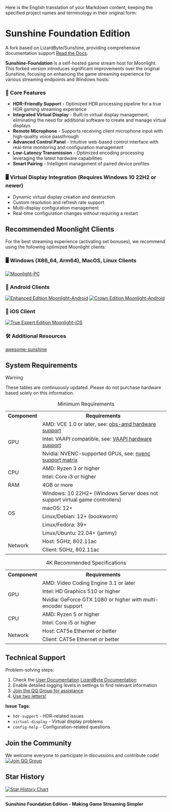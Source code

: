 Here is the English translation of your Markdown content, keeping the specified project names and terminology in their original form:

# Sunshine Foundation Edition

A fork based on LizardByte/Sunshine, providing comprehensive documentation support [Read the Docs](https://docs.qq.com/aio/DSGdQc3htbFJjSFdO?p=YTpMj5JNNdB5hEKJhhqlSB).

**Sunshine-Foundation** is a self-hosted game stream host for Moonlight. This forked version introduces significant improvements over the original Sunshine, focusing on enhancing the game streaming experience for various streaming endpoints and Windows hosts:

### 🌟 Core Features
- **HDR-Friendly Support** - Optimized HDR processing pipeline for a true HDR gaming streaming experience
- **Integrated Virtual Display** - Built-in virtual display management, eliminating the need for additional software to create and manage virtual displays
- **Remote Microphone** - Supports receiving client microphone input with high-quality voice passthrough
- **Advanced Control Panel** - Intuitive web-based control interface with real-time monitoring and configuration management
- **Low-Latency Transmission** - Optimized encoding processing leveraging the latest hardware capabilities
- **Smart Pairing** - Intelligent management of paired device profiles

### 🖥️ Virtual Display Integration (Requires Windows 10 22H2 or newer)
- Dynamic virtual display creation and destruction
- Custom resolution and refresh rate support
- Multi-display configuration management
- Real-time configuration changes without requiring a restart


## Recommended Moonlight Clients

For the best streaming experience (activating set bonuses), we recommend using the following optimized Moonlight clients:

### 🖥️ Windows (X86_64, Arm64), MacOS, Linux Clients
[![Moonlight-PC](https://img.shields.io/badge/Moonlight-PC-red?style=for-the-badge&logo=windows)](https://github.com/qiin2333/moonlight-qt)

### 📱 Android Clients
[![Enhanced Edition Moonlight-Android](https://img.shields.io/badge/Enhanced_Edition-Moonlight--Android-green?style=for-the-badge&logo=android)](https://github.com/qiin2333/moonlight-android/releases/tag/shortcut)
[![Crown Edition Moonlight-Android](https://img.shields.io/badge/Crown_Edition-Moonlight--Android-blue?style=for-the-badge&logo=android)](https://github.com/WACrown/moonlight-android)

### 📱 iOS Client
[![True Expert Edition Moonlight-iOS](https://img.shields.io/badge/True_Expert_Edition-Moonlight--iOS-lightgrey?style=for-the-badge&logo=apple)](https://github.com/TrueZhuangJia/moonlight-ios-NativeMultiTouchPassthrough)


### 🛠️ Additional Resources 
[awesome-sunshine](https://github.com/LizardByte/awesome-sunshine)

## System Requirements


> [!WARNING] 
> These tables are continuously updated. Please do not purchase hardware based solely on this information.


<table>
    <caption id="minimum_requirements">Minimum Requirements</caption>
    <tr>
        <th>Component</th>
        <th>Requirements</th>
    </tr>
    <tr>
        <td rowspan="3">GPU</td>
        <td>AMD: VCE 1.0 or later, see: <a href="https://github.com/obsproject/obs-amd-encoder/wiki/Hardware-Support">obs-amd hardware support</a></td>
    </tr>
    <tr>
        <td>Intel: VAAPI compatible, see: <a href="https://www.intel.com/content/www/us/en/developer/articles/technical/linuxmedia-vaapi.html">VAAPI hardware support</a></td>
    </tr>
    <tr>
        <td>Nvidia: NVENC-supported GPUs, see: <a href="https://developer.nvidia.com/video-encode-and-decode-gpu-support-matrix-new">nvenc support matrix</a></td>
    </tr>
    <tr>
        <td rowspan="2">CPU</td>
        <td>AMD: Ryzen 3 or higher</td>
    </tr>
    <tr>
        <td>Intel: Core i3 or higher</td>
    </tr>
    <tr>
        <td>RAM</td>
        <td>4GB or more</td>
    </tr>
    <tr>
        <td rowspan="5">OS</td>
        <td>Windows: 10 22H2+ (Windows Server does not support virtual game controllers)</td>
    </tr>
    <tr>
        <td>macOS: 12+</td>
    </tr>
    <tr>
        <td>Linux/Debian: 12+ (bookworm)</td>
    </tr>
    <tr>
        <td>Linux/Fedora: 39+</td>
    </tr>
    <tr>
        <td>Linux/Ubuntu: 22.04+ (jammy)</td>
    </tr>
    <tr>
        <td rowspan="2">Network</td>
        <td>Host: 5GHz, 802.11ac</td>
    </tr>
    <tr>
        <td>Client: 5GHz, 802.11ac</td>
    </tr>
</table>

<table>
    <caption id="4k_suggestions">4K Recommended Specifications</caption>
    <tr>
        <th>Component</th>
        <th>Requirements</th>
    </tr>
    <tr>
        <td rowspan="3">GPU</td>
        <td>AMD: Video Coding Engine 3.1 or later</td>
    </tr>
    <tr>
        <td>Intel: HD Graphics 510 or higher</td>
    </tr>
    <tr>
        <td>Nvidia: GeForce GTX 1080 or higher with multi-encoder support</td>
    </tr>
    <tr>
        <td rowspan="2">CPU</td>
        <td>AMD: Ryzen 5 or higher</td>
    </tr>
    <tr>
        <td>Intel: Core i5 or higher</td>
    </tr>
    <tr>
        <td rowspan="2">Network</td>
        <td>Host: CAT5e Ethernet or better</td>
    </tr>
    <tr>
        <td>Client: CAT5e Ethernet or better</td>
    </tr>
</table>

## Technical Support

Problem-solving steps:
1. Check the [User Documentation](https://docs.qq.com/aio/DSGdQc3htbFJjSFdO?p=YTpMj5JNNdB5hEKJhhqlSB) [LizardByte Documentation](https://docs.lizardbyte.dev/projects/sunshine/latest/)
2. Enable detailed logging levels in settings to find relevant information
3. [Join the QQ Group for assistance](https://qm.qq.com/cgi-bin/qm/qr?k=5qnkzSaLIrIaU4FvumftZH_6Hg7fUuLD&jump_from=webapi)
4. [Use two letters!](https://uuyc.163.com/)

**Issue Tags:**
- `hdr-support` - HDR-related issues
- `virtual-display` - Virtual display problems  
- `config-help` - Configuration-related questions

## Join the Community

We welcome everyone to participate in discussions and contribute code!
[![Join QQ Group](https://pub.idqqimg.com/wpa/images/group.png 'Join QQ Group')](https://qm.qq.com/cgi-bin/qm/qr?k=WC2PSZ3Q6Hk6j8U_DG9S7522GPtItk0m&jump_from=webapi&authKey=zVDLFrS83s/0Xg3hMbkMeAqI7xoHXaM3sxZIF/u9JW7qO/D8xd0npytVBC2lOS+z)

## Star History

[![Star History Chart](https://api.star-history.com/svg?repos=qiin2333/Sunshine-Foundation&type=Date)](https://www.star-history.com/#qiin2333/Sunshine-Foundation&Date)

---

**Sunshine Foundation Edition - Making Game Streaming Simpler**